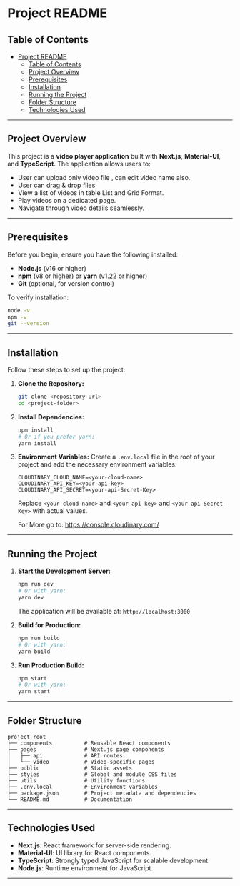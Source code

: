 # Project README

## Table of Contents
- [Project README](#project-readme)
  - [Table of Contents](#table-of-contents)
  - [Project Overview](#project-overview)
  - [Prerequisites](#prerequisites)
  - [Installation](#installation)
  - [Running the Project](#running-the-project)
  - [Folder Structure](#folder-structure)
  - [Technologies Used](#technologies-used)

---

## Project Overview
This project is a **video player application** built with **Next.js**, **Material-UI**, and **TypeScript**. The application allows users to:
- User can upload only video file , can edit video name also.
- User can drag & drop files
- View a list of videos in table List and Grid Format.
- Play videos on a dedicated page.
- Navigate through video details seamlessly.

---

## Prerequisites
Before you begin, ensure you have the following installed:

- **Node.js** (v16 or higher)
- **npm** (v8 or higher) or **yarn** (v1.22 or higher)
- **Git** (optional, for version control)

To verify installation:
```bash
node -v
npm -v
git --version
```

---

## Installation
Follow these steps to set up the project:

1. **Clone the Repository:**
   ```bash
   git clone <repository-url>
   cd <project-folder>
   ```

2. **Install Dependencies:**
   ```bash
   npm install
   # Or if you prefer yarn:
   yarn install
   ```

3. **Environment Variables:**
   Create a `.env.local` file in the root of your project and add the necessary environment variables:
   ```env
   CLOUDINARY_CLOUD_NAME=<your-cloud-name>
   CLOUDINARY_API_KEY=<your-api-key>
   CLOUDINARY_API_SECRET=<your-api-Secret-Key>
   ```
   Replace `<your-cloud-name>` and `<your-api-key>` and `<your-api-Secret-Key>` with actual values.

   For More go to: https://console.cloudinary.com/

---

## Running the Project

1. **Start the Development Server:**
   ```bash
   npm run dev
   # Or with yarn:
   yarn dev
   ```

   The application will be available at: `http://localhost:3000`

2. **Build for Production:**
   ```bash
   npm run build
   # Or with yarn:
   yarn build
   ```

3. **Run Production Build:**
   ```bash
   npm start
   # Or with yarn:
   yarn start
   ```

---

## Folder Structure
```
project-root
├── components          # Reusable React components
├── pages               # Next.js page components
│   ├── api             # API routes
│   └── video           # Video-specific pages
├── public              # Static assets
├── styles              # Global and module CSS files
├── utils               # Utility functions
├── .env.local          # Environment variables
├── package.json        # Project metadata and dependencies
└── README.md           # Documentation
```

---

## Technologies Used
- **Next.js**: React framework for server-side rendering.
- **Material-UI**: UI library for React components.
- **TypeScript**: Strongly typed JavaScript for scalable development.
- **Node.js**: Runtime environment for JavaScript.

---

